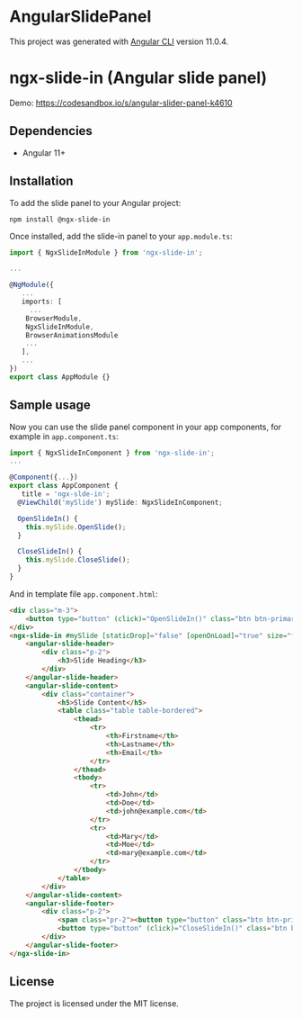 # AngularSlidePanel

This project was generated with [Angular CLI](https://github.com/angular/angular-cli) version 11.0.4.

# ngx-slide-in (Angular slide panel)

Demo: https://codesandbox.io/s/angular-slider-panel-k4610

## Dependencies

 * Angular 11+

## Installation

To add the slide panel to your Angular project:
```
npm install @ngx-slide-in
```

Once installed, add the slide-in panel to your `app.module.ts`:
```typescript
import { NgxSlideInModule } from 'ngx-slide-in';

...

@NgModule({
   ...
   imports: [
     ...
    BrowserModule,
    NgxSlideInModule,
    BrowserAnimationsModule
    ...
   ],
   ...
})
export class AppModule {}
```

## Sample usage

Now you can use the slide panel component in your app components, for example in `app.component.ts`:
```typescript
import { NgxSlideInComponent } from 'ngx-slide-in';
...

@Component({...})
export class AppComponent {
   title = 'ngx-slde-in';
  @ViewChild('mySlide') mySlide: NgxSlideInComponent;

  OpenSlideIn() {
    this.mySlide.OpenSlide();
  }

  CloseSlideIn() {
    this.mySlide.CloseSlide();
  }
}
```

And in template file `app.component.html`:
```html
<div class="m-3">
    <button type="button" (click)="OpenSlideIn()" class="btn btn-primary">Open Slide</button>
</div>
<ngx-slide-in #mySlide [staticDrop]="false" [openOnLoad]="true" size="full">
    <angular-slide-header>
        <div class="p-2">
            <h3>Slide Heading</h3>
        </div>
    </angular-slide-header>
    <angular-slide-content>
        <div class="container">
            <h5>Slide Content</h5>
            <table class="table table-bordered">
                <thead>
                    <tr>
                        <th>Firstname</th>
                        <th>Lastname</th>
                        <th>Email</th>
                    </tr>
                </thead>
                <tbody>
                    <tr>
                        <td>John</td>
                        <td>Doe</td>
                        <td>john@example.com</td>
                    </tr>
                    <tr>
                        <td>Mary</td>
                        <td>Moe</td>
                        <td>mary@example.com</td>
                    </tr>
                </tbody>
            </table>
        </div>
    </angular-slide-content>
    <angular-slide-footer>
        <div class="p-2">
            <span class="pr-2"><button type="button" class="btn btn-primary">Save</button></span>
            <button type="button" (click)="CloseSlideIn()" class="btn btn-secondary">Close</button>
        </div>
    </angular-slide-footer>
</ngx-slide-in>
```

## License

The project is licensed under the MIT license.